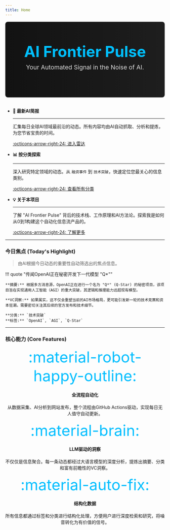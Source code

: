 ```yaml
---
title: Home
---
```


<!-- 
  Hero Section: A big, bold statement to capture attention.
  We use custom CSS classes for styling which you can add later.
-->
<div class="hero">
  <div class="hero-text">
    <h1>AI Frontier Pulse</h1>
    <p>Your Automated Signal in the Noise of AI.</p>
  </div>
</div>

<!-- 
  Grid Cards Section: The core of the dashboard.
  This provides quick access to the most important parts of the site.
-->
<div class="grid cards" markdown>

-   __**🚀 最新AI简报**__

    ---

    汇集每日全球AI领域最前沿的动态。所有内容均由AI自动抓取、分析和提炼，为您节省宝贵的时间。

    [:octicons-arrow-right-24: 进入雷达](radar/index.md)

-   __**📊 按分类探索**__

    ---

    深入研究特定领域的动态。从 `融资事件` 到 `技术突破`，快速定位您最关心的信息类别。

    [:octicons-arrow-right-24: 查看所有分类](categories.md)

-   __**💡 关于本项目**__

    ---

    了解 "AI Frontier Pulse" 背后的技术栈、工作原理和AI方法论。探索我是如何从0到1构建这个自动化信息流产品的。

    [:octicons-arrow-right-24: 了解更多](about.md)

</div>

---

### 今日焦点 (Today's Highlight)

> 由AI根据今日动态的重要性自动筛选出的焦点信息。

!!! quote "传闻OpenAI正在秘密开发下一代模型 "Q*""

    **摘要:** 根据多方消息源，OpenAI正在进行一个名为 "Q*" (Q-Star) 的秘密项目，该项目旨在实现通用人工智能（AGI）的重大突破，其逻辑和推理能力远超现有模型。
    
    **VC洞察:** 如果属实，这不仅会重塑当前的AI市场格局，更可能引发新一轮的技术竞赛和资本狂潮。需要密切关注其后续的官方发布和技术细节。
    
    **分类:** `技术突破`
    **标签:** `OpenAI`, `AGI`, `Q-Star`

---

### 核心能力 (Core Features)

<div class="grid" markdown>
<div class="feature-item">
    <span class="feature-icon">:material-robot-happy-outline:</span>
    <h4>全流程自动化</h4>
    <p>从数据采集、AI分析到网站发布，整个流程由GitHub Actions驱动，实现每日无人值守自动更新。</p>
</div>
<div class="feature-item">
    <span class="feature-icon">:material-brain:</span>
    <h4>LLM驱动的洞察</h4>
    <p>不仅仅是信息聚合。每一条动态都经过大语言模型的深度分析，提炼出摘要、分类和富有前瞻性的VC洞察。</p>
</div>
<div class="feature-item">
    <span class="feature-icon">:material-auto-fix:</span>
    <h4>结构化数据</h4>
    <p>所有信息都通过标签和分类进行结构化处理，方便用户进行深度检索和研究，将噪音转化为有价值的信号。</p>
</div>
</div>

<style>
  /* 
    Custom CSS for the Hero section.
    MkDocs Material allows adding custom CSS like this.
  */
  .hero {
    background: linear-gradient(90deg, #121212 0%, #1E1E1E 100%);
    padding: 4rem 2rem;
    text-align: center;
    border-radius: 0.5rem;
    margin-bottom: 2rem;
  }
  .hero-text h1 {
    font-size: 3rem;
    font-weight: 700;
    color: #00BFFF; /* Deep Sky Blue */
    margin: 0;
  }
  .hero-text p {
    font-size: 1.2rem;
    color: #E0E0E0;
    margin-top: 0.5rem;
  }
  .feature-item {
    text-align: center;
  }
  .feature-icon {
    font-size: 3rem;
    color: #00BFFF;
  }
</style>